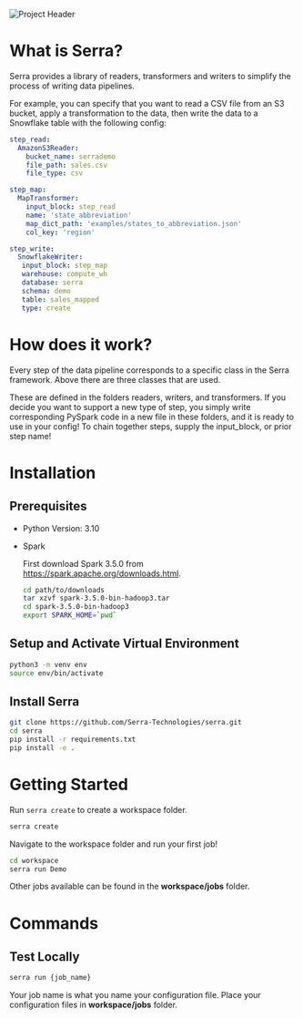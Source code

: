 ![Project Header](./etc/serra.png)

# What is Serra?
Serra provides a library of readers, transformers and writers to simplify the process of writing data pipelines.

For example, you can specify that you want to read a CSV file from an S3 bucket, apply a transformation to the data, then write the data to a Snowflake table with the following config:

```yaml
step_read:
  AmazonS3Reader:
    bucket_name: serrademo
    file_path: sales.csv
    file_type: csv

step_map:
  MapTransformer:
    input_block: step_read
    name: 'state_abbreviation'
    map_dict_path: 'examples/states_to_abbreviation.json'
    col_key: 'region'

step_write:
  SnowflakeWriter:
   input_block: step_map
   warehouse: compute_wh
   database: serra
   schema: demo
   table: sales_mapped
   type: create
```

# How does it work?
Every step of the data pipeline corresponds to a specific class in the Serra framework. Above there are three classes that are used.

These are defined in the folders readers, writers, and transformers. If you decide you want to support a new type of step, you simply write corresponding PySpark code in a new file in these folders, and it is ready to use in your config! To chain together steps, supply the input_block, or prior step name!

# Installation

## Prerequisites
* Python Version: 3.10
* Spark
  
  First download Spark 3.5.0 from https://spark.apache.org/downloads.html.
  ```bash
  cd path/to/downloads
  tar xzvf spark-3.5.0-bin-hadoop3.tar
  cd spark-3.5.0-bin-hadoop3
  export SPARK_HOME=`pwd`
  ```

## Setup and Activate Virtual Environment
```bash
python3 -m venv env
source env/bin/activate
```

## Install Serra
```bash
git clone https://github.com/Serra-Technologies/serra.git
cd serra
pip install -r requirements.txt
pip install -e .
```

# Getting Started

Run `serra create` to create a workspace folder. 

```bash
serra create
```

Navigate to the workspace folder and run your first job!

```bash
cd workspace
serra run Demo
```

Other jobs available can be found in the **workspace/jobs** folder.

# Commands

## Test Locally
```bash
serra run {job_name}
```
Your job name is what you name your configuration file. Place your configuration files in **workspace/jobs** folder.


